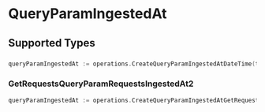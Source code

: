 # QueryParamIngestedAt


## Supported Types

### 

```go
queryParamIngestedAt := operations.CreateQueryParamIngestedAtDateTime(time.Time{/* values here */})
```

### GetRequestsQueryParamRequestsIngestedAt2

```go
queryParamIngestedAt := operations.CreateQueryParamIngestedAtGetRequestsQueryParamRequestsIngestedAt2(operations.GetRequestsQueryParamRequestsIngestedAt2{/* values here */})
```

